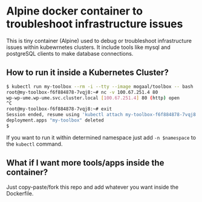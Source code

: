 # Alpine docker container to troubleshoot infrastructure issues

This is tiny container (Alpine) used to debug or troubleshoot infrastructure issues within kubewrnetes clusters. It include tools like mysql and postgreSQL clients to make database connections.

## How to run it inside a Kubernetes Cluster?

```bash
$ kubectl run my-toolbox --rm -i --tty --image mogaal/toolbox -- bash
root@my-toolbox-f6f884878-7vqj8:~# nc -v 100.67.251.4 80
wp-wp-ume.wp-ume.svc.cluster.local [100.67.251.4] 80 (http) open
^C
root@my-toolbox-f6f884878-7vqj8:~# exit
Session ended, resume using 'kubectl attach my-toolbox-f6f884878-7vqj8 -c my-toolbox -i -t' command when the pod is running
deployment.apps "my-toolbox" deleted
$ 
```

If you want to run it within determined namespace just add `-n $namespace` to the `kubectl` command.

## What if I want more tools/apps inside the container?

Just copy-paste/fork this repo and add whatever you want inside the Dockerfile.